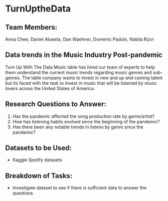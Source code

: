# TurnUptheData

## Team Members:

Anna Chee, Daniel Atuesta, Dan Waehner, Domenic Padulo, Nabila Rizvi

## Data trends in the Music Industry Post-pandemic

Turn Up With The Data Music lable has hired our team of experts to help them understand the current music trends regarding music genres and sub-genres. The lable company wants to invest in new and up and coming talent but its faced with the task to invest in music that will be listened by music lovers across the United States of America. 

## Research Questions to Answer:

1. Has the pandemic affected the song production rate by genre/artist?
2. How has listening habits evolved since the beginning of the pandemic?
3. Has there been any notable trends in listens by genre since the pandemic?

## Datasets to be Used:

- Kaggle Spotify datasets

## Breakdown of Tasks:

- Investigate dataset to see if there is sufficient data to answer the questions
